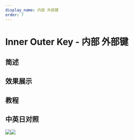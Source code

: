 ```yaml
---
display_name: 内部 外部键
order: 7
---
```


# Inner Outer Key - 内部 外部键

## 简述

## 效果展示

## 教程

## 中英日对照

![](https://mir.yuelili.com/user/AE/effects/AE-Effects-Keying-Inner/Outer_Key.png)![](https://mir.yuelili.com/user/AE/effects/AE-Effects-Keying-Inner/Outer_Key_cn.png)
